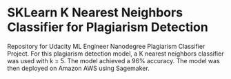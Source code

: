 # SKLearn K Nearest Neighbors Classifier for Plagiarism Detection
Repository for Udacity ML Engineer Nanodegree Plagiarism Classifier Project. For this plagiarism detection model, a K nearest neighbors classifier 
was used with k = 5. The model achieved a 96% accuracy. The model was then deployed on Amazon AWS using Sagemaker. 
